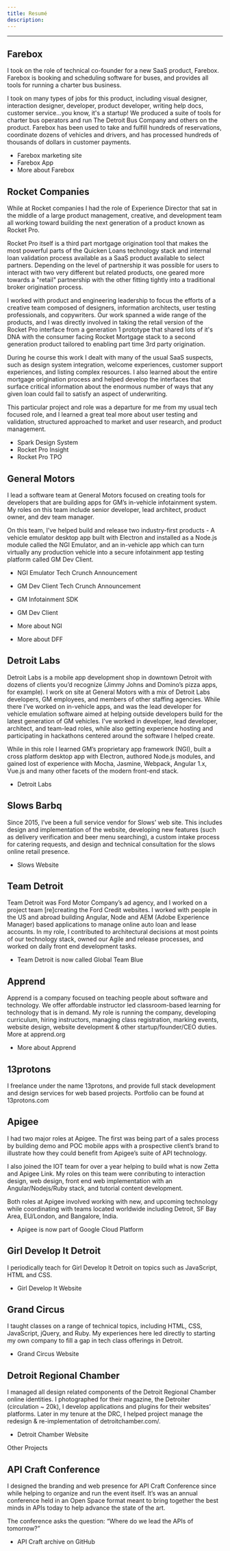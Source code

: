 ```yaml
---
title: Resumé
description: 
---
```


<print-only>
  <template #to-hide>
    <h1>Alan Languirand</h1>
    <p>I'm a tech generalist with deep knowledge of front-end web development and a long list of adjacencies. I went to school thinking I would become a mechanical engineer, got an art degree instead, and then just ended up in software. I've been confusing myself and others with that blurry line ever since.</p>
  </template>
</print-only>

<hr>

## Farebox

<resume-meta>
  <template #role>Technical Founder</template>
  <template #duration>April 2021 - Present </template>
  <template #location>Detroit, MI</template>
</resume-meta>


I took on the role of technical co-founder for a new SaaS product, Farebox. Farebox is booking and scheduling software for buses, and provides all tools for running a charter bus business. 

I took on many types of jobs for this product, including visual designer, interaction designer, developer, product developer, writing help docs, customer service...you know, it's a startup! We produced a suite of tools for charter bus operators and run The Detroit Bus Company and others on the product. Farebox has been used to take and fulfill hundreds of reservations, coordinate dozens of vehicles and drivers, and has processed hundreds of thousands of dollars in customer payments. 

* <StyleLink href="https://farebox.io">Farebox marketing site</StyleLink>
* <StyleLink href="https://app.farebox.io">Farebox App</StyleLink>
* <StyleLink to="/work/farebox">More about Farebox</StyleLink>

## Rocket Companies

<resume-meta>
  <template #role>Design System Architect, Experience Director</template>
  <template #duration>Feb 2019 - April 2021</template>
  <template #location>Detroit, MI</template>
</resume-meta>

While at Rocket companies I had the role of Experience Director that sat in the middle of a large product management, creative, and development team all working toward building the next generation of a product known as Rocket Pro. 

Rocket Pro itself is a third part mortgage origination tool that makes the most powerful parts of the Quicken Loans technology stack and internal loan validation process available as a SaaS product available to select partners. Depending on the level of partnership it was possible for users to interact with two very different but related products, one geared more towards a "retail" partnership with the other fitting tightly into a traditional broker origination process. 

I worked with product and engineering leadership to focus the efforts of a creative team composed of designers, information architects, user testing professionals, and copywriters. Our work spanned a wide range of the products, and I was directly involved in taking the retail version of the Rocket Pro interface from a generation 1 prototype that shared lots of it's DNA with the consumer facing Rocket Mortgage stack to a second generation product tailored to enabling part time 3rd party origination. 

During he course this work I dealt with many of the usual SaaS suspects, such as design system integration, welcome experiences, customer support experiences, and listing complex resources. I also learned about the entire mortgage origination process and helped develop the interfaces that surface critical information about the enormous number of ways that any given loan could fail to satisfy an aspect of underwriting. 

This particular project and role was a departure for me from my usual tech focused role, and I learned a great teal more about user testing and validation, structured approached to market and user research, and product management. 

* <StyleLink href="https://sparkdesignsystem.com">Spark Design System</StyleLink>
* <StyleLink href="https://www.rocketproinsight.com">Rocket Pro Insight</StyleLink>
* <StyleLink href="https://www.rocketproinsight.com">Rocket Pro TPO</StyleLink>

## General Motors

<resume-meta>
  <template #role>Lead Developer</template>
  <template #duration>May 2017 – Feb 2019</template>
  <template #location>Detroit, MI</template>
</resume-meta>

I lead a software team at General Motors focused on creating tools for developers that are building apps for GM’s in-vehicle infotainment system. My roles on this team include senior developer, lead architect, product owner, and dev team manager.

On this team, I’ve helped build and release two industry-first products - A vehicle emulator desktop app built with Electron and installed as a Node.js module called the NGI Emulator, and an in-vehicle app which can turn virtually any production vehicle into a secure infotainment app testing platform called GM Dev Client.

* <StyleLink href="https://techcrunch.com/2013/01/07/gm-announces-new-app-framework-sdk-and-store-for-in-vehicle-apps/">NGI Emulator Tech Crunch Announcement</StyleLink>
* <StyleLink href="https://techcrunch.com/2017/07/21/gm-now-lets-developers-test-their-in-car-apps-running-in-actual-cars/">GM Dev Client Tech Crunch Announcement</StyleLink>
* <StyleLink href="http://www.developer.gm.com/ngi">GM Infotainment SDK</StyleLink>
* <StyleLink href="http://www.developer.gm.com/ngi/dev-client">GM Dev Client</StyleLink>

* <StyleLink to="/work/ngi">More about NGI</StyleLink>
* <StyleLink to="/work/dff">More about DFF</StyleLink>

## Detroit Labs

<resume-meta>
  <template #role>Senior Frontend Developer</template>
  <template #duration>Jan 2016 – May 2017</template>
  <template #location>Detroit, MI</template>
</resume-meta>

Detroit Labs is a mobile app development shop in downtown Detroit with dozens of clients you’d recognize (Jimmy Johns and Domino’s pizza apps, for example). I work on site at General Motors with a mix of Detroit Labs developers, GM employees, and members of other staffing agencies. While there I’ve worked on in-vehicle apps, and was the lead developer for vehicle emulation software aimed at helping outside developers build for the latest generation of GM vehicles. I’ve worked in developer, lead developer, architect, and team-lead roles, while also getting experience hosting and participating in hackathons centered around the software I helped create.

While in this role I learned GM’s proprietary app framework (NGI), built a cross platform desktop app with Electron, authored Node.js modules, and gained lost of experience with Mocha, Jasmine, Webpack, Angular 1.x, Vue.js and many other facets of the modern front-end stack.

* <StyleLink href="https://www.detroitlabs.com">Detroit Labs</StyleLink>

## Slows Barbq

<resume-meta>
  <template #role>Web Developer</template>
  <template #duration>July 2015 - Present</template>
  <template #location>Detroit, MI</template>
</resume-meta>

Since 2015, I’ve been a full service vendor for Slows’ web site. This includes design and implementation of the website, developing new features (such as delivery verification and beer menu searching), a custom intake process for catering requests, and design and technical consultation for the slows online retail presence.

* <StyleLink href="https://slowsbarbq.com">Slows Website</StyleLink>

## Team Detroit

<resume-meta>
  <template #role>Senior Frontend Developer</template>
  <template #duration>April 2015 – January 2016</template>
  <template #location>Dearborn, MI</template>
</resume-meta>

Team Detroit was Ford Motor Company’s ad agency, and I worked on a project team [re]creating the Ford Credit websites. I worked with people in the US and abroad building Angular, Node and AEM (Adobe Experience Manager) based applications to manage online auto loan and lease accounts. In my role, I contributed to architectural decisions at most points of our technology stack, owned our Agile and release processes, and worked on daily front end development tasks.

* <StyleLink href="https://www.gtb.com">Team Detroit is now called Global Team Blue</StyleLink>

## Apprend

<resume-meta>
  <template #role>Founder</template>
  <template #duration>November 2014 – April 2015</template>
  <template #location>Detroit, MI</template>
</resume-meta>

Apprend is a company focused on teaching people about software and technology. We offer affordable instructor led classroom-based learning for technology that is in demand. My role is running the company, developing curriculum, hiring instructors, managing class registration, marking events, website design, website development & other startup/founder/CEO duties. More at apprend.org

* <StyleLink to="/work/apprend">More about Apprend</StyleLink>

## 13protons

<resume-meta>
  <template #role>Owner</template>
  <template #duration>February 2011 – Present</template>
  <template #location>Detroit, MI</template>
</resume-meta>

I freelance under the name 13protons, and provide full stack development and design services for web based projects. Portfolio can be found at 13protons.com

## Apigee

<resume-meta>
  <template #role>UI/UX Designer & Engineer</template>
  <template #duration>August 2012 – December 2014</template>
  <template #location>Detroit and Bay Area</template>
</resume-meta>

I had two major roles at Apigee. The first was being part of a sales process by building demo and POC mobile apps with a prospective client’s brand to illustrate how they could benefit from Apigee’s suite of API technology.

I also joined the IOT team for over a year helping to build what is now Zetta and Apigee Link. My roles on this team were conributing to interaction design, web design, front end web implementation with an Angular/Nodejs/Ruby stack, and tutorial content development.

Both roles at Apigee involved working with new, and upcoming technology while coordinating with teams located worldwide including Detroit, SF Bay Area, EU/London, and Bangalore, India.

* <StyleLink href="https://cloud.google.com/apigee">Apigee is now part of Google Cloud Platform</StyleLink>

## Girl Develop It Detroit

<resume-meta>
  <template #role>Instructor</template>
  <template #duration>February 2013 - 2015</template>
  <template #location>Detroit, MI</template>
</resume-meta>

I periodically teach for Girl Develop It Detroit on topics such as JavaScript, HTML and CSS.

* <StyleLink href="https://girldevelopit.com">Girl Develop It Website</StyleLink>

## Grand Circus

<resume-meta>
  <template #role>Adjunct Instructor</template>
  <template #duration>October 2013 – November 2014</template>
  <template #location>Detroit, MI</template>
</resume-meta>

I taught classes on a range of technical topics, including HTML, CSS, JavaScript, jQuery, and Ruby. My experiences here led directly to starting my own company to fill a gap in tech class offerings in Detroit.

* <StyleLink href="https://www.grandcircus.co">Grand Circus Website</StyleLink>

## Detroit Regional Chamber

<resume-meta>
  <template #role>Multimedia Designer</template>
  <template #duration>September 2008 – January 2012</template>
  <template #location>Detroit, MI</template>
</resume-meta>

I managed all design related components of the Detroit Regional Chamber online identities. I photographed for their magazine, the Detroiter (circulation ~ 20k), I develop applications and plugins for their websites’ platforms. Later in my tenure at the DRC, I helped project manage the redesign & re-implementation of detroitchamber.com/.

* <StyleLink href="https://www.detroitchamber.com">Detroit Chamber Website</StyleLink>

Other Projects

## API Craft Conference

<resume-meta>
  <template #duration>April 2013 – July 2015</template>
</resume-meta>

I designed the branding and web presence for API Craft Conference since while helping to organize and run the event itself. It’s was an annual conference held in an Open Space format meant to bring together the best minds in APIs today to help advance the state of the art.

The conference asks the question: “Where do we lead the APIs of tomorrow?”

* <StyleLink href="https://github.com/apicraft">API Craft archive on GitHub</StyleLink>

